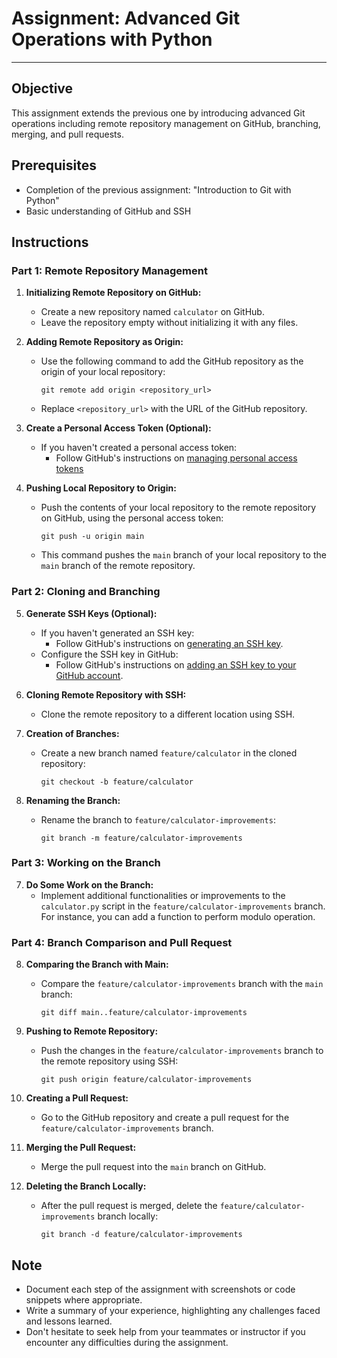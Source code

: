 # Assignment: Advanced Git Operations with Python

---

## Objective
This assignment extends the previous one by introducing advanced Git operations including remote repository management on GitHub, branching, merging, and pull requests.

## Prerequisites
- Completion of the previous assignment: "Introduction to Git with Python"
- Basic understanding of GitHub and SSH

## Instructions

### Part 1: Remote Repository Management

1. **Initializing Remote Repository on GitHub:**
   - Create a new repository named `calculator` on GitHub.
   - Leave the repository empty without initializing it with any files.

2. **Adding Remote Repository as Origin:**
   - Use the following command to add the GitHub repository as the origin of your local repository:
     ```
     git remote add origin <repository_url>
     ```
   - Replace `<repository_url>` with the URL of the GitHub repository.

3. **Create a Personal Access Token (Optional):**
   - If you haven't created a personal access token:
     - Follow GitHub's instructions on [managing personal access tokens](https://docs.github.com/en/enterprise-server@3.9/authentication/keeping-your-account-and-data-secure/managing-your-personal-access-tokens)

4. **Pushing Local Repository to Origin:**
   - Push the contents of your local repository to the remote repository on GitHub, using the personal access token:
     ```
     git push -u origin main
     ```
   - This command pushes the `main` branch of your local repository to the `main` branch of the remote repository.

### Part 2: Cloning and Branching

5. **Generate SSH Keys (Optional):**
   - If you haven't generated an SSH key:
     - Follow GitHub's instructions on [generating an SSH key](https://docs.github.com/en/authentication/connecting-to-github-with-ssh/generating-a-new-ssh-key-and-adding-it-to-the-ssh-agent).
   - Configure the SSH key in GitHub:
     - Follow GitHub's instructions on [adding an SSH key to your GitHub account](https://docs.github.com/en/authentication/connecting-to-github-with-ssh/adding-a-new-ssh-key-to-your-github-account).

6. **Cloning Remote Repository with SSH:**
   - Clone the remote repository to a different location using SSH.

5. **Creation of Branches:**
   - Create a new branch named `feature/calculator` in the cloned repository:
     ```
     git checkout -b feature/calculator
     ```

6. **Renaming the Branch:**
   - Rename the branch to `feature/calculator-improvements`:
     ```
     git branch -m feature/calculator-improvements
     ```

### Part 3: Working on the Branch

7. **Do Some Work on the Branch:**
   - Implement additional functionalities or improvements to the `calculator.py` script in the `feature/calculator-improvements` branch. For instance, you can add a function to perform modulo operation.

### Part 4: Branch Comparison and Pull Request

8. **Comparing the Branch with Main:**
   - Compare the `feature/calculator-improvements` branch with the `main` branch:
     ```
     git diff main..feature/calculator-improvements
     ```

9. **Pushing to Remote Repository:**
   - Push the changes in the `feature/calculator-improvements` branch to the remote repository using SSH:
     ```
     git push origin feature/calculator-improvements
     ```

10. **Creating a Pull Request:**
    - Go to the GitHub repository and create a pull request for the `feature/calculator-improvements` branch.

11. **Merging the Pull Request:**
    - Merge the pull request into the `main` branch on GitHub.

12. **Deleting the Branch Locally:**
    - After the pull request is merged, delete the `feature/calculator-improvements` branch locally:
      ```
      git branch -d feature/calculator-improvements
      ```

## Note
- Document each step of the assignment with screenshots or code snippets where appropriate.
- Write a summary of your experience, highlighting any challenges faced and lessons learned.
- Don't hesitate to seek help from your teammates or instructor if you encounter any difficulties during the assignment.

